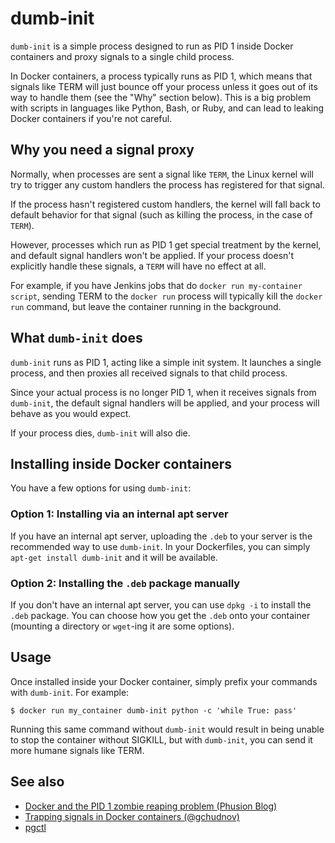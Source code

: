 dumb-init
========

`dumb-init` is a simple process designed to run as PID 1 inside Docker
containers and proxy signals to a single child process.

In Docker containers, a process typically runs as PID 1, which means that
signals like TERM will just bounce off your process unless it goes out of its
way to handle them (see the "Why" section below). This is a big problem with
scripts in languages like Python, Bash, or Ruby, and can lead to leaking Docker
containers if you're not careful.


## Why you need a signal proxy

Normally, when processes are sent a signal like `TERM`, the Linux kernel will
try to trigger any custom handlers the process has registered for that signal.

If the process hasn't registered custom handlers, the kernel will fall back to
default behavior for that signal (such as killing the process, in the case of
`TERM`).

However, processes which run as PID 1 get special treatment by the kernel, and
default signal handlers won't be applied. If your process doesn't explicitly
handle these signals, a `TERM` will have no effect at all.

For example, if you have Jenkins jobs that do `docker run my-container script`,
sending TERM to the `docker run` process will typically kill the `docker run`
command, but leave the container running in the background.


## What `dumb-init` does

`dumb-init` runs as PID 1, acting like a simple init system. It launches a
single process, and then proxies all received signals to that child process.

Since your actual process is no longer PID 1, when it receives signals from
`dumb-init`, the default signal handlers will be applied, and your process will
behave as you would expect.

If your process dies, `dumb-init` will also die.


## Installing inside Docker containers

You have a few options for using `dumb-init`:


### Option 1: Installing via an internal apt server

If you have an internal apt server, uploading the `.deb` to your server is the
recommended way to use `dumb-init`. In your Dockerfiles, you can simply
`apt-get install dumb-init` and it will be available.


### Option 2: Installing the `.deb` package manually

If you don't have an internal apt server, you can use `dpkg -i` to install the
`.deb` package. You can choose how you get the `.deb` onto your container
(mounting a directory or `wget`-ing it are some options).


## Usage

Once installed inside your Docker container, simply prefix your commands with
`dumb-init`. For example:

    $ docker run my_container dumb-init python -c 'while True: pass'

Running this same command without `dumb-init` would result in being unable to
stop the container without SIGKILL, but with `dumb-init`, you can send it more
humane signals like TERM.


## See also

* [Docker and the PID 1 zombie reaping problem (Phusion Blog)](https://blog.phusion.nl/2015/01/20/docker-and-the-pid-1-zombie-reaping-problem/)
* [Trapping signals in Docker containers (@gchudnov)](https://medium.com/@gchudnov/trapping-signals-in-docker-containers-7a57fdda7d86)
* [pgctl](https://github.com/Yelp/pgctl)
